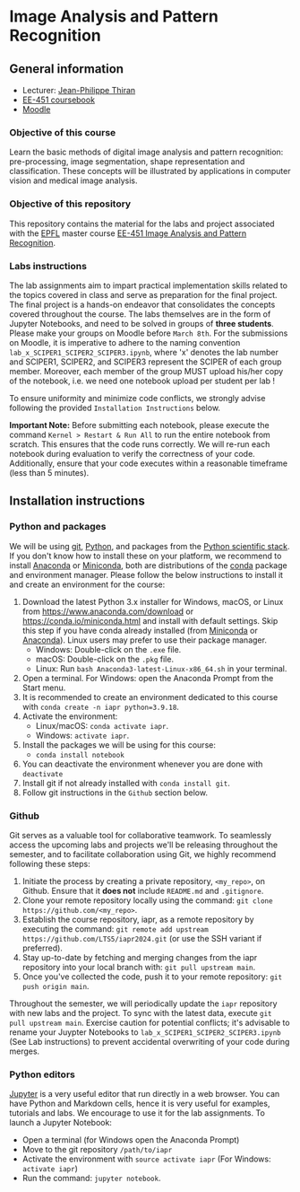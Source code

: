 # Image Analysis and Pattern Recognition

## General information
* Lecturer: [Jean-Philippe Thiran][jpt]
* [EE-451 coursebook][coursebook]
* [Moodle][moodle]

[moodle]: https://moodle.epfl.ch/course/view.php?id=5091
[jpt]: https://people.epfl.ch/115534
[coursebook]: https://edu.epfl.ch/coursebook/en/image-analysis-and-pattern-recognition-EE-451

### Objective of this course
Learn the basic methods of digital image analysis and pattern recognition:
pre-processing, image segmentation, shape representation and classification.
These concepts will be illustrated by applications in computer vision and
medical image analysis.

### Objective of this repository
This repository contains the material for the labs and project associated with
the [EPFL] master course
[EE-451 Image Analysis and Pattern Recognition][edu].

[epfl]: https://www.epfl.ch/
[edu]: https://edu.epfl.ch/coursebook/en/image-analysis-and-pattern-recognition-EE-451

### Labs instructions

The lab assignments aim to impart practical implementation skills related to the topics covered in class and serve as preparation for the final project. The final project is a hands-on endeavor that consolidates the concepts covered throughout the course. The labs themselves are in the form of Jupyter Notebooks, and need to be solved in groups of **three students**. Please make your groups on Moodle before `March 8th`.
For the submissions on Moodle, it is imperative to adhere to the naming convention `lab_x_SCIPER1_SCIPER2_SCIPER3.ipynb`, where 'x' denotes the lab number and SCIPER1, SCIPER2, and SCIPER3 represent the SCIPER of each group member. Moreover, each member of the group MUST upload his/her copy of the notebook, i.e. we need one notebook upload per student per lab ! 

To ensure uniformity and minimize code conflicts, we strongly advise following the provided `Installation Instructions` below.

**Important Note:** Before submitting each notebook, please execute the command `Kernel > Restart & Run All` to run the entire notebook from scratch. This ensures that the code runs correctly. We will re-run each notebook during evaluation to verify the correctness of your code. Additionally, ensure that your code executes within a reasonable timeframe (less than 5 minutes).

## Installation instructions

### Python and packages
We will be using [git], [Python], and packages from the
[Python scientific stack][scipy].
If you don't know how to install these on your platform, we recommend to
install [Anaconda] or [Miniconda], both are distributions of the [conda]
package and environment manager.
Please follow the below instructions to install it and create an environment
for the course:

1. Download the latest Python 3.x installer for Windows, macOS, or Linux from
   <https://www.anaconda.com/download> or <https://conda.io/miniconda.html>
   and install with default settings.
   Skip this step if you have conda already installed (from [Miniconda] or
   [Anaconda]).
   Linux users may prefer to use their package manager.
   * Windows: Double-click on the `.exe` file.
   * macOS: Double-click on the `.pkg` file.
   * Linux: Run `bash Anaconda3-latest-Linux-x86_64.sh` in your terminal.
1. Open a terminal. For Windows: open the Anaconda Prompt from the Start menu.
1. It is recommended to create an environment dedicated to this course with
   `conda create -n iapr python=3.9.18`.
1. Activate the environment:
   * Linux/macOS: `conda activate iapr`.
   * Windows: `activate iapr`.
1. Install the packages we will be using for this course:
   * `conda install notebook`
1. You can deactivate the environment whenever you are done with `deactivate`
1. Install git if not already installed with `conda install git`.
1. Follow git instructions in the `Github` section below.
   
[git]: https://git-scm.com
[python]: https://www.python.org
[scipy]: https://www.scipy.org
[anaconda]: https://anaconda.org
[miniconda]: https://conda.io/miniconda.html
[conda]: https://conda.io

### Github

Git serves as a valuable tool for collaborative teamwork. To seamlessly access the upcoming labs and projects we'll be releasing throughout the semester, and to facilitate collaboration using Git, we highly recommend following these steps:

1. Initiate the process by creating a private repository, `<my_repo>`, on Github. Ensure that it **does not** include `README.md` and `.gitignore`.
1. Clone your remote repository locally using the command: `git clone https://github.com/<my_repo>`.
1. Establish the course repository, iapr, as a remote repository by executing the command: `git remote add upstream https://github.com/LTS5/iapr2024.git` (or use the SSH variant if preferred).
1. Stay up-to-date by fetching and merging changes from the iapr repository into your local branch with: `git pull upstream main`.
1. Once you've collected the code, push it to your remote repository: `git push origin main`.

Throughout the semester, we will periodically update the `iapr` repository with new labs and the project. To sync with the latest data, execute `git pull upstream main`. Exercise caution for potential conflicts; it's advisable to rename your Juypter Notebooks to `lab_x_SCIPER1_SCIPER2_SCIPER3.ipynb` (See Lab instructions) to prevent accidental overwriting of your code during merges.

### Python editors

[Jupyter] is a very useful editor that run directly in a web browser.
You can have Python and Markdown cells, hence it is very useful for
 examples, tutorials and labs.
 We encourage to use it for the lab assignments.
 To launch a Jupyter Notebook:
 * Open a terminal (for Windows open the Anaconda Prompt)
 * Move to the git repository `/path/to/iapr`
 * Activate the environment with `source activate iapr` (For Windows:
 `activate iapr`)
 * Run the command: `jupyter notebook`.

[jupyter]: https://jupyter.org/
